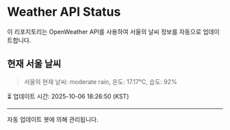 
# Weather API Status

이 리포지토리는 OpenWeather API를 사용하여 서울의 날씨 정보를 자동으로 업데이트합니다.

## 현재 서울 날씨
> 서울의 현재 날씨: moderate rain, 온도: 17.17°C, 습도: 92%

⏳ 업데이트 시간: 2025-10-06 18:26:50 (KST)

---
자동 업데이트 봇에 의해 관리됩니다.
